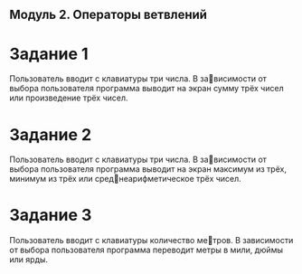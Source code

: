 ## Модуль 2. Операторы ветвлений

# Задание 1
Пользователь вводит с клавиатуры три числа. В зависимости от выбора пользователя программа выводит на экран сумму трёх чисел или произведение трёх чисел.
# Задание 2
Пользователь вводит с клавиатуры три числа. В зависимости от выбора пользователя программа выводит на экран максимум из трёх, минимум из трёх или среднеарифметическое трёх чисел.
# Задание 3
Пользователь вводит с клавиатуры количество метров. В зависимости от выбора пользователя программа переводит метры в мили, дюймы или ярды.
